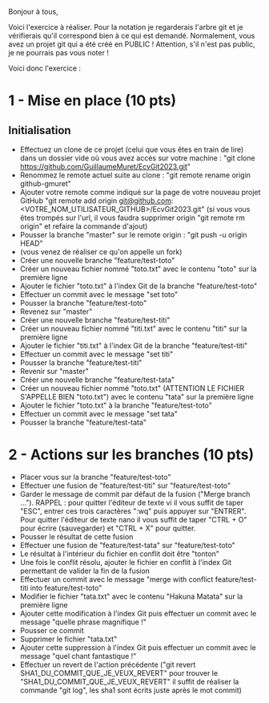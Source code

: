 Bonjour à tous,

Voici l'exercice à réaliser.
Pour la notation je regarderais l'arbre git et je vérifierais qu'il correspond bien à ce qui est demandé.
Normalement, vous avez un projet git qui a été créé en PUBLIC ! Attention, s'il n'est pas public, je ne pourrais pas vous noter !

Voici donc l'exercice :

# 1 - Mise en place (10 pts)
## Initialisation
- Effectuez un clone de ce projet (celui que vous êtes en train de lire) dans un dossier vide où vous avez accès sur votre machine : "git clone https://github.com/GuillaumeMuret/EcvGit2023.git"
- Renommez le remote actuel suite au clone : "git remote rename origin github-gmuret"
- Ajouter votre remote comme indiqué sur la page de votre nouveau projet GitHub "git remote add origin git@github.com:<VOTRE_NOM_UTILISATEUR_GITHUB>/EcvGit2023.git" (si vous vous êtes trompés sur l'url, il vous faudra supprimer origin "git remote rm origin" et refaire la commande d'ajout)
- Pousser la branche "master" sur le remote origin : "git push -u origin HEAD"
- (vous venez de réaliser ce qu'on appelle un fork)
- Créer une nouvelle branche "feature/test-toto"
- Créer un nouveau fichier nommé "toto.txt" avec le contenu "toto" sur la première ligne
- Ajouter le fichier "toto.txt" à l'index Git de la branche "feature/test-toto"
- Effectuer un commit avec le message "set toto"
- Pousser la branche "feature/test-toto"
- Revenez sur "master"
- Créer une nouvelle branche "feature/test-titi"
- Créer un nouveau fichier nommé "titi.txt" avec le contenu "titi" sur la première ligne
- Ajouter le fichier "titi.txt" à l'index Git de la branche "feature/test-titi"
- Effectuer un commit avec le message "set titi"
- Pousser la branche "feature/test-titi"
- Revenir sur "master"
- Créer une nouvelle branche "feature/test-tata"
- Créer un nouveau fichier nommé "toto.txt" (ATTENTION LE FICHIER S'APPELLE BIEN "toto.txt") avec le contenu "tata" sur la première ligne
- Ajouter le fichier "toto.txt" à la branche "feature/test-toto"
- Effectuer un commit avec le message "set tata"
- Pousser la branche "feature/test-tata"

# 2 - Actions sur les branches (10 pts)
- Placer vous sur la branche "feature/test-toto"
- Effectuer une fusion de "feature/test-titi" sur "feature/test-toto"
- Garder le message de commit par défaut de la fusion ("Merge branch ..."). RAPPEL : pour quitter l'éditeur de texte vi il vous suffit de taper "ESC", entrer ces trois caractères ":wq" puis appuyer sur "ENTRER". Pour quitter l'éditeur de texte nano il vous suffit de taper "CTRL + O" pour écrire (sauvegarder) et "CTRL + X" pour quitter.
- Pousser le résultat de cette fusion
- Effectuer une fusion de "feature/test-tata" sur "feature/test-toto"
- Le résultat à l'intérieur du fichier en conflit doit être "tonton"
- Une fois le conflit résolu, ajouter le fichier en conflit à l'index Git permettant de valider la fin de la fusion
- Effectuer un commit avec le message "merge with conflict feature/test-titi into feature/test-toto"
- Modifier le fichier "tata.txt" avec le contenu "Hakuna Matata" sur la première ligne
- Ajouter cette modification à l'index Git puis effectuer un commit avec le message "quelle phrase magnifique !"
- Pousser ce commit
- Supprimer le fichier "tata.txt"
- Ajouter cette suppression à l'index Git puis effectuer un commit avec le message "quel chant fantastique !"
- Effectuer un revert de l'action précédente ("git revert SHA1_DU_COMMIT_QUE_JE_VEUX_REVERT" pour trouver le "SHA1_DU_COMMIT_QUE_JE_VEUX_REVERT" il suffit de réaliser la commande "git log", les sha1 sont écrits juste après le mot commit)
